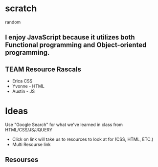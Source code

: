 # scratch
random

## I enjoy JavaScript because it utilizes both Functional programming and Object-oriented programming.


## TEAM Resource Rascals

- Erica CSS  
- Yvonne - HTML
- Austin - JS

# Ideas

Use "Google Search" for what we've learned in class from HTML/CSS/JS/JQUERY

- Click on link will take us to resources to look at for (CSS, HTML, ETC.)
- Multi Resourse link

## Resourses


